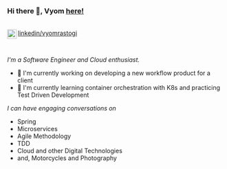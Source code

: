 ### Hi there 👋, Vyom [here!](https://vyomrastogi.github.io)

<br/><a href="https://www.linkedin.com/in/vyomrastogi/"><img align="left" alt="Vyom Rastogi" width="22px" src="https://cdn.jsdelivr.net/npm/simple-icons@v3/icons/linkedin.svg" />linkedin/vyomrastogi</a>

<br/>

_I'm a Software Engineer and Cloud enthusiast._

- 🔭 I'm currently working on developing a new workflow product for a client
- 🌱 I'm currently learning container orchestration with K8s and practicing Test Driven Development

 _I can have engaging conversations on_
- Spring 
- Microservices 
- Agile Methodology 
- TDD 
- Cloud and other Digital Technologies
- and,  Motorcycles and Photography

 
<!--
**vyomrastogi/vyomrastogi** is a ✨ _special_ ✨ repository because its `README.md` (this file) appears on your GitHub profile.

Here are some ideas to get you started:

- 🔭 I’m currently working on ...
- 🌱 I’m currently learning ...
- 👯 I’m looking to collaborate on ...
- 🤔 I’m looking for help with ...
- 💬 Ask me about ...
- 📫 How to reach me: ...
- 😄 Pronouns: ...
- ⚡ Fun fact: ...
-->
